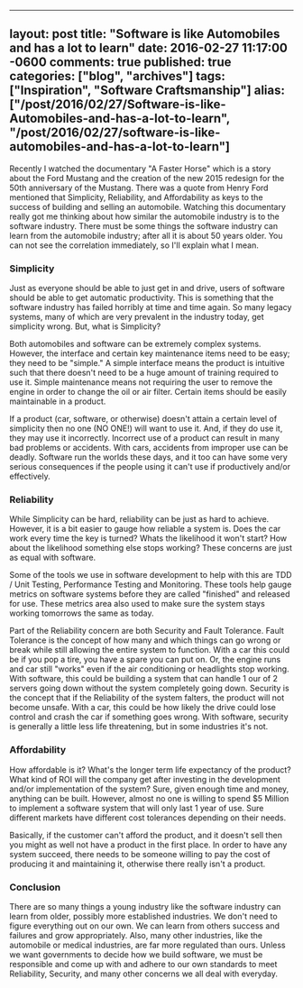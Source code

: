   ---
  layout: post
  title: "Software is like Automobiles and has a lot to learn"
  date: 2016-02-27 11:17:00 -0600
  comments: true
  published: true
  categories: ["blog", "archives"]
  tags: ["Inspiration", "Software Craftsmanship"]
  alias: ["/post/2016/02/27/Software-is-like-Automobiles-and-has-a-lot-to-learn", "/post/2016/02/27/software-is-like-automobiles-and-has-a-lot-to-learn"]
  ---
<!-- more -->
<p>Recently I watched the documentary "A Faster Horse" which is a story about the Ford Mustang and the creation of the new 2015 redesign for the 50th anniversary of the Mustang. There was a quote from Henry Ford mentioned that Simplicity, Reliability, and Affordability as keys to the success of building and selling an automobile. Watching this documentary really got me thinking about how similar the automobile industry is to the software industry. There must be some things the software industry can learn from the automobile industry; after all it is about 50 years older. You can not see the correlation immediately, so I'll explain what I mean.</p>
<h3>Simplicity</h3>
<p>Just as everyone should be able to just get in and drive, users of software should be able to get automatic productivity. This is something that the software industry has failed horribly at time and time again. So many legacy systems, many of which are very prevalent in the industry today, get simplicity wrong. But, what is Simplicity?</p>
<p>Both automobiles and software can be extremely complex systems. However, the interface and certain key maintenance items need to be easy; they need to be "simple." A simple interface means the product is intuitive such that there doesn't need to be a huge amount of training required to use it. Simple maintenance means not requiring the user to remove the engine in order to change the oil or air filter. Certain items should be easily maintainable in a product.</p>
<p>If a product (car, software, or otherwise) doesn't attain a certain level of simplicity then no one (NO ONE!) will want to use it. And, if they do use it, they may use it incorrectly. Incorrect use of a product can result in many bad problems or accidents. With cars, accidents from improper use can be deadly. Software run the worlds these days, and it too can have some very serious consequences if the people using it can't use if productively and/or effectively.</p>
<h3>Reliability</h3>
<p>While Simplicity can be hard, reliability can be just as hard to achieve. However, it is a bit easier to gauge how reliable a system is. Does the car work every time the key is turned? Whats the likelihood it won't start? How about the likelihood something else stops working? These concerns are just as equal with software.</p>
<p>Some of the tools we use in software development to help with this are TDD / Unit Testing, Performance Testing and Monitoring. These tools help gauge metrics on software systems before they are called "finished" and released for use. These metrics area also used to make sure the system stays working tomorrows the same as today.</p>
<p>Part of the Reliability concern are both Security and Fault Tolerance. Fault Tolerance is the concept of how many and which things can go wrong or break while still allowing the entire system to function. With a car this could be if you pop a tire, you have a spare you can put on. Or, the engine runs and car still "works" even if the air conditioning or headlights stop working. With software, this could be building a system that can handle 1 our of 2 servers going down without the system completely going down. Security is the concept that if the Reliability of the system falters, the product will not become unsafe. With a car, this could be how likely the drive could lose control and crash the car if something goes wrong. With software, security is generally a little less life threatening, but in some industries it's not.</p>
<h3>Affordability</h3>
<p>How affordable is it? What's the longer term life expectancy of the product? What kind of ROI will the company get after investing in the development and/or implementation of the system? Sure, given enough time and money, anything can be built. However, almost no one is willing to spend $5 Million to implement a software system that will only last 1 year of use. Sure different markets have different cost tolerances depending on their needs.</p>
<p>Basically, if the customer can't afford the product, and it doesn't sell then you might as well not have a product in the first place. In order to have any system succeed, there needs to be someone willing to pay the cost of producing it and maintaining it, otherwise there really isn't a product.</p>
<h3>Conclusion</h3>
<p>There are so many things a young industry like the software industry can learn from older, possibly more established industries. We don't need to figure everything out on our own. We can learn from others success and failures and grow appropriately. Also, many other industries, like the automobile or medical industries, are far more regulated than ours. Unless we want governments to decide how we build software, we must be responsible and come up with and adhere to our own standards to meet Reliability, Security, and many other concerns we all deal with everyday.</p>
